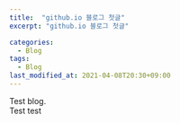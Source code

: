 ```yaml
---
title:  "github.io 블로그 첫글"
excerpt: "github.io 블로그 첫글"

categories:
  - Blog
tags:
  - Blog
last_modified_at: 2021-04-08T20:30+09:00
---
```


Test blog.  
Test
test
